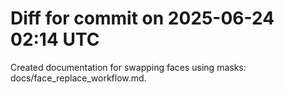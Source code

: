 # Diff for commit on 2025-06-24 02:14 UTC

Created documentation for swapping faces using masks: docs/face_replace_workflow.md.
